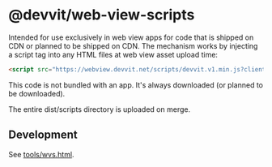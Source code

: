 # @devvit/web-view-scripts

Intended for use exclusively in web view apps for code that is shipped on CDN or planned to be shipped on CDN. The mechanism works by injecting a script tag into any HTML files at web view asset upload time:

```html
<script src="https://webview.devvit.net/scripts/devvit.v1.min.js?clientVersion=1.2.3"></script>
```

This code is not bundled with an app. It's always downloaded (or planned to be downloaded).

The entire dist/scripts directory is uploaded on merge.

## Development

See [tools/wvs.html](wvs.html).
